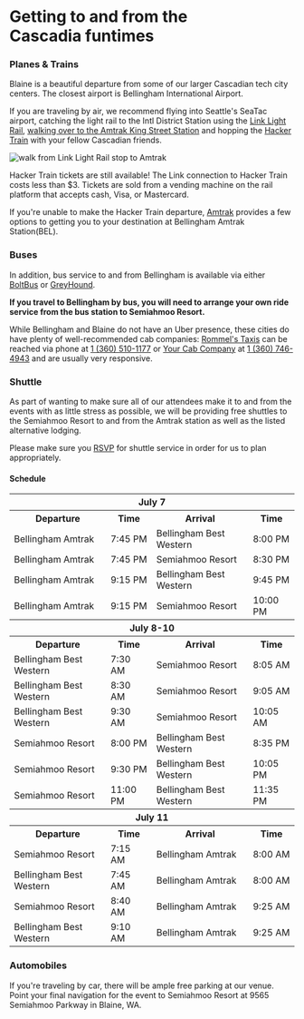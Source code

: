 # Getting to and from the Cascadia&nbsp;funtimes

### Planes & Trains

Blaine is a beautiful departure from some of our larger Cascadian tech city centers. The closest airport is Bellingham International Airport. 

If you are traveling by air, we recommend flying into Seattle's SeaTac airport, catching the light rail to the Intl District Station using the [Link Light Rail](//www.soundtransit.org/schedules/central-link-light-rail), [walking over to the Amtrak King Street Station](https://goo.gl/maps/ZRn8U) and hopping the [Hacker Train](/travel/hackertrain) with your fellow Cascadian friends. 

![walk from Link Light Rail stop to Amtrak](/assets/img/link-amtrak-walk.png)


Hacker Train tickets are still available! The Link connection to Hacker Train costs less than $3. Tickets are sold from a vending machine on the rail platform that accepts cash, Visa, or Mastercard.

If you're unable to make the Hacker Train departure, [Amtrak](//amtrak.com) provides a few options to getting you to your destination at Bellingham Amtrak Station(BEL).

### Buses

In addition, bus service to and from Bellingham is available via either [BoltBus](//www.boltbus.com) or [GreyHound](//www.greyhound.com). 

**If you travel to Bellingham by bus, you will need to arrange your own ride service from the bus station to Semiahmoo Resort.**

While Bellingham and Blaine do not have an Uber presence, these cities do have plenty of well-recommended cab companies: [Rommel's Taxis](//www.yellowpages.com/bellingham-wa/mip/rommels-taxi-474134936) can be reached via phone at [1 (360) 510-1177](tel:13605101177) or [Your Cab Company](http://yourcabco.com/) at [1 (360) 746-4943](tel:13607464943) and are usually very responsive.

### Shuttle

As part of wanting to make sure all of our attendees make it to and from the events with as little stress as possible, we will be providing free shuttles to the Semiahmoo Resort to and from the Amtrak station as well as the listed alternative lodging.

Please make sure you [RSVP](https://docs.google.com/forms/d/14VeFG2yDQav3hDXYDmK93Ptnz7_zoUBNOGIo6jm0sS0/viewform) for shuttle service in order for us to plan appropriately.

#### Schedule

<div class="table-responsive">
  <table class="table table-striped table-bordered table-condensed">
    <thead>
      <tr>
        <th colspan="5">July 7</th>
      </tr>
    </thead>
    <tbody>
      <tr>
        <th>Departure</th><th>Time</th><th>Arrival</th><th>Time</th>
      </tr>
      <tr>
        <td>Bellingham Amtrak</td><td>7:45 PM</td><td>Bellingham Best Western</td><td>8:00 PM</td>
      </tr>
      <tr>
        <td>Bellingham Amtrak</td><td>7:45 PM</td><td>Semiahmoo Resort</td><td>8:30 PM</td>
      </tr>
      <tr>
        <td>Bellingham Amtrak</td><td>9:15 PM</td><td>Bellingham Best Western</td><td>9:45 PM</td>
      </tr>
      <tr>
        <td>Bellingham Amtrak</td><td>9:15 PM</td><td>Semiahmoo Resort</td><td>10:00 PM</td>
      </tr>
    </tbody>
    <thead>
      <tr>
        <th colspan="5">July 8-10</th>
      </tr>
    </thead>
    <tbody>
      <tr>
        <th>Departure</th><th>Time</th><th>Arrival</th><th>Time</th>
      </tr>
      <tr>
        <td>Bellingham Best Western</td><td>7:30 AM</td><td>Semiahmoo Resort</td><td>8:05 AM</td>
      </tr>
      <tr>
        <td>Bellingham Best Western</td><td>8:30 AM</td><td>Semiahmoo Resort</td><td>9:05 AM</td>
      </tr>
      <tr>
        <td>Bellingham Best Western</td><td>9:30 AM</td><td>Semiahmoo Resort</td><td>10:05 AM</td>
      </tr>
      <tr>
        <td>Semiahmoo Resort</td><td>8:00 PM</td><td>Bellingham Best Western</td><td>8:35 PM</td>
      </tr>
      <tr>
        <td>Semiahmoo Resort</td><td>9:30 PM</td><td>Bellingham Best Western</td><td>10:05 PM</td>
      </tr>
      <tr>
        <td>Semiahmoo Resort</td><td>11:00 PM</td><td>Bellingham Best Western</td><td>11:35 PM</td>
      </tr>
    </tbody>
    <thead>
      <tr>
        <th colspan="5">July 11</th>
      </tr>
    </thead>
    <tbody>
      <tr>
        <th>Departure</th><th>Time</th><th>Arrival</th><th>Time</th>
      </tr>
      <tr>
        <td>Semiahmoo Resort</td><td>7:15 AM</td><td>Bellingham Amtrak</td><td>8:00 AM</td>
      </tr>
      <tr>
        <td>Bellingham Best Western</td><td>7:45 AM</td><td>Bellingham Amtrak</td><td>8:00 AM</td>
      </tr>
      <tr>
        <td>Semiahmoo Resort</td><td>8:40 AM</td><td>Bellingham Amtrak</td><td>9:25 AM</td>
      </tr>
      <tr>
        <td>Bellingham Best Western</td><td>9:10 AM</td><td>Bellingham Amtrak</td><td>9:25 AM</td>
      </tr>
    </tbody>
  </table>
</div>


### Automobiles

If you're traveling by car, there will be ample free parking at our venue. Point your final navigation for the event to Semiahmoo Resort at
9565 Semiahmoo Parkway in Blaine, WA.
